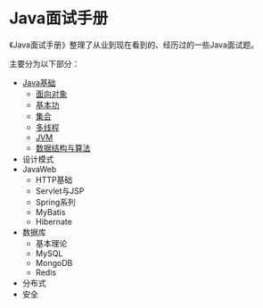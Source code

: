 # Java面试手册

《Java面试手册》整理了从业到现在看到的、经历过的一些Java面试题。

主要分为以下部分：

- [Java基础](./java-basic/index.md)
    - [面向对象](./java-basic/oop.md)
    - [基本功](./java-basic/basic.md)
    - [集合](./java-basic/collections.md)
    - [多线程](./java-basic/multithread.md)
    - [JVM](./java-basic/jvm.md)
    - [数据结构与算法](./java-basic/data-structures-and-algorithms.md)
- 设计模式
- JavaWeb
    - HTTP基础
    - Servlet与JSP
    - Spring系列
    - MyBatis
    - Hibernate
- 数据库
    - 基本理论
    - MySQL
    - MongoDB
    - Redis
- 分布式
- 安全


